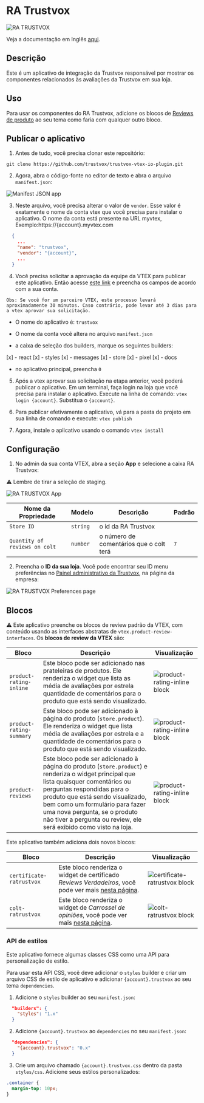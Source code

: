 # RA Trustvox

![RA TRUSTVOX](https://ra-trustvox.intercom-attachments-1.com/i/o/386735661/6c801ddb284eaec619f98d66/file-u9QW9ZFVbA.png)

Veja a documentação em Inglês [aqui](./docs/README_EN.md).

## Descrição

Este é um aplicativo de integração da Trustvox responsável por mostrar os componentes relacionados às avaliações da Trustvox em sua loja.

## Uso

Para usar os componentes do RA Trustvox, adicione os blocos de [Reviews de produto](https://github.com/vtex-apps/product-review-interfaces/tree/master/example) ao seu tema como faria com qualquer outro bloco.

## Publicar o aplicativo

1. Antes de tudo, você precisa clonar este repositório:

```
git clone https://github.com/trustvox/trustvox-vtex-io-plugin.git
```

2. Agora, abra o código-fonte no editor de texto e abra o arquivo `manifest.json`:

![Manifest JSON app](/docs/assets/tree_manifest.json.png)

3. Neste arquivo, você precisa alterar o valor de `vendor`. Esse valor é exatamente o nome da conta vtex que você precisa para instalar o aplicativo. O nome da conta está presente na URL myvtex, Exemplo:https://{account}.myvtex.com

```json
  {
    ...
    "name": "trustvox",
    "vendor": "{account}",
    ...
  }
```

4. Você precisa solicitar a aprovação da equipe da VTEX para publicar este aplicativo. Então acesse [este link](https://forms.gle/f7bYdTA7tfdfB5tt7) e preencha os campos de acordo com a sua conta.

```
Obs: Se você for um parceiro VTEX, este processo levará aproximadamente 30 minutos. Caso contrário, pode levar até 3 dias para a vtex aprovar sua solicitação.
```

* O nome do aplicativo é: `trustvox`

* O nome da conta você altera no arquivo `manifest.json`

* a caixa de seleção dos builders, marque os seguintes builders:

[x] - react
[x] - styles
[x] - messages
[x] - store
[x] - pixel
[x] - docs

* no aplicativo principal, preencha `0`


5. Após a vtex aprovar sua solicitação na etapa anterior, você poderá publicar o aplicativo. Em um terminal, faça login na loja que você precisa para instalar o aplicativo. Execute na linha de comando: `vtex login {account}`. Substitua o `{account}`.


6. Para publicar efetivamente o aplicativo, vá para a pasta do projeto em sua linha de comando e execute: `vtex publish`

5. Agora, instale o aplicativo usando o comando `vtex install`

## Configuração

1. No admin da sua conta VTEX, abra a seção **App** e selecione a caixa RA Trustvox:

⚠️ Lembre de tirar a seleção de staging.

![RA TRUSTVOX App](/docs/assets/app-settings.png)

| Nome da Propriedade      | Modelo     | Descrição                                          | Padrão |
| - | - | - | - |
| `Store ID` | `string` | o id da RA Trustvox | |
| `Quantity of reviews on colt` | `number` | o número de comentários que o colt terá | `7`

2. Preencha o **ID da sua loja**. Você pode encontrar seu ID menu preferências no [Painel administrativo da Trustvox](https://app.trustvox.com.br/auth/login), na página da empresa:

![RA TRUSTVOX Preferences page](/docs/assets/install-preferences-page.png)


## Blocos

⚠️ Este aplicativo preenche os blocos de review padrão da VTEX, com conteúdo usando as interfaces abstratas de `vtex.product-review-interfaces`. Os **blocos de review da VTEX** são:

| Bloco | Descrição | Visualização |
| - | - | - |
| `product-rating-inline` | Este bloco pode ser adicionado nas prateleiras de produtos. Ele renderiza o widget que lista as média de avaliações por estrela quantidade de comentários para o produto que está sendo visualizado. | ![product-rating-inline block](/docs/assets/product-rating-inline.png) |
| `product-rating-summary` | Este bloco pode ser adicionado à página do produto (`store.product`). Ele renderiza o widget que lista média de avaliações por estrela e a quantidade de comentários para o produto que está sendo visualizado. | ![product-rating-inline block](/docs/assets/product-rating-summary.png) |
| `product-reviews` | Este bloco pode ser adicionado à página do produto (`store.product`) e renderiza o widget principal que lista quaisquer comentários ou perguntas respondidas para o produto que está sendo visualizado, bem como um formulário para fazer uma nova pergunta, se o produto não tiver a pergunta ou review, ele será exibido como visto na loja. | ![product-rating-inline block](/docs/assets/product-reviews.png) |

Este aplicativo também adiciona dois novos blocos:

| Bloco | Descrição | Visualização |
| - | - | - |
| `certificate-ratrustvox` | Este bloco renderiza o widget de certificado *Reviews Verdadeiros*, você pode ver mais [nesta página](https://help.trustvox.com.br/pt-BR/articles/5551970-como-adicionar-e-exibir-o-selo-de-reviews-verdadeiros-no-seu-site). | ![certificate-ratrustvox block](/docs/assets/certificate-ratrustvox.png) |
| `colt-ratrustvox` | Este bloco renderiza o widget de *Carrossel de opiniões*, você pode ver mais [nesta página](https://help.trustvox.com.br/pt-BR/articles/5557670-como-adicionar-as-opinioes-de-loja-carrossel-da-ra-trustvox-em-seu-site). | ![colt-ratrustvox block](/docs/assets/colt-ratrustvox.png) |

### API de estilos

Este aplicativo fornece algumas classes CSS como uma API para personalização de estilo.

Para usar esta API CSS, você deve adicionar o `styles` builder e criar um arquivo CSS de estilo de aplicativo e adicionar `{account}.trustvox` ao seu tema `dependencies`.


1. Adicione o `styles` builder ao seu `manifest.json`:

```json
  "builders": {
    "styles": "1.x"
  }
```

2. Adicione `{account}.trustvox` ao `dependencies` no seu `manifest.json`:

```json
  "dependencies": {
    "{account}.trustvox": "0.x"
  }
```

3. Crie um arquivo chamado `{account}.trustvox.css` dentro da pasta `styles/css`. Adicione seus estilos personalizados: 

```css
.container {
  margin-top: 10px;
}
```
